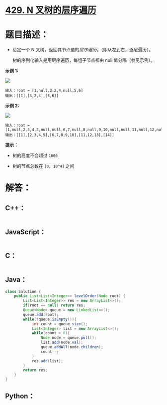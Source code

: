 # [429. N 叉树的层序遍历](https://leetcode-cn.com/problems/n-ary-tree-level-order-traversal/)

# 题目描述：

- 给定一个 N 叉树，返回其节点值的*层序遍历*。（即从左到右，逐层遍历）。

  树的序列化输入是用层序遍历，每组子节点都由 null 值分隔（参见示例）。



**示例 1:**

![](https://assets.leetcode.com/uploads/2018/10/12/narytreeexample.png)

```
输入：root = [1,null,3,2,4,null,5,6]
输出：[[1],[3,2,4],[5,6]]
```

**示例 2:**

![](https://assets.leetcode.com/uploads/2019/11/08/sample_4_964.png)

```
输入：root = [1,null,2,3,4,5,null,null,6,7,null,8,null,9,10,null,null,11,null,12,null,13,null,null,14]
输出：[[1],[2,3,4,5],[6,7,8,9,10],[11,12,13],[14]]
```

**提示：**

- 树的高度不会超过 `1000`

- 树的节点总数在 `[0, 10^4]` 之间

  

# 解答：

## C++：

```cpp

```

## JavaScript：


```JavaScript

```

## C：

```c

```

## Java：

```java
class Solution {
    public List<List<Integer>> levelOrder(Node root) {
        List<List<Integer>> res = new ArrayList<>();
        if(root == null) return res;
        Queue<Node> queue = new LinkedList<>();
        queue.add(root);
        while(!queue.isEmpty()){
            int count = queue.size();
            List<Integer> list = new ArrayList<>();
            while(count > 0){
                Node node = queue.poll();
                list.add(node.val);
                queue.addAll(node.children);
                count--;
            }
            res.add(list);
        }
        return res;
    }
}
```

## Python：

```python

```

